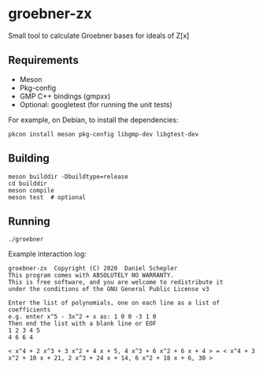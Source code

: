 # groebner-zx
Small tool to calculate Groebner bases for ideals of Z[x]

## Requirements
* Meson
* Pkg-config
* GMP C++ bindings (gmpxx)
* Optional: googletest (for running the unit tests)

For example, on Debian, to install the dependencies:
```
pkcon install meson pkg-config libgmp-dev libgtest-dev
```

## Building
```
meson builddir -Dbuildtype=release
cd builddir
meson compile
meson test  # optional
```

## Running
```
./groebner
```

Example interaction log:
```
groebner-zx  Copyright (C) 2020  Daniel Schepler
This program comes with ABSOLUTELY NO WARRANTY.
This is free software, and you are welcome to redistribute it
under the conditions of the GNU General Public License v3

Enter the list of polynomials, one on each line as a list of coefficients
e.g. enter x^5 - 3x^2 + x as: 1 0 0 -3 1 0
Then end the list with a blank line or EOF
1 2 3 4 5
4 6 6 4

< x^4 + 2 x^3 + 3 x^2 + 4 x + 5, 4 x^3 + 6 x^2 + 6 x + 4 > = < x^4 + 3 x^2 + 10 x + 21, 2 x^3 + 24 x + 14, 6 x^2 + 18 x + 6, 30 >
```
